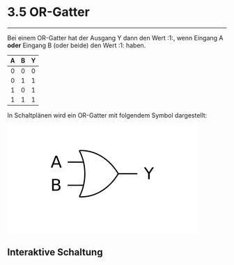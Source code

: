 # 3.5 OR-Gatter
---

Bei einem OR-Gatter hat der Ausgang Y dann den Wert :1:, wenn Eingang A **oder** Eingang B (oder beide) den Wert :1: haben.

|  A  |  B  |  Y  |
|:---:|:---:|:---:|
|  0  |  0  |  0  |
|  0  |  1  |  1  |
|  1  |  0  |  1  |
|  1  |  1  |  1  |

In Schaltplänen wird ein OR-Gatter mit folgendem Symbol dargestellt:

![Symbol für ein OR-Gatter](./or-gate.svg)

## Interaktive Schaltung

<VueCircuit id="rothe-or-gate"/>
